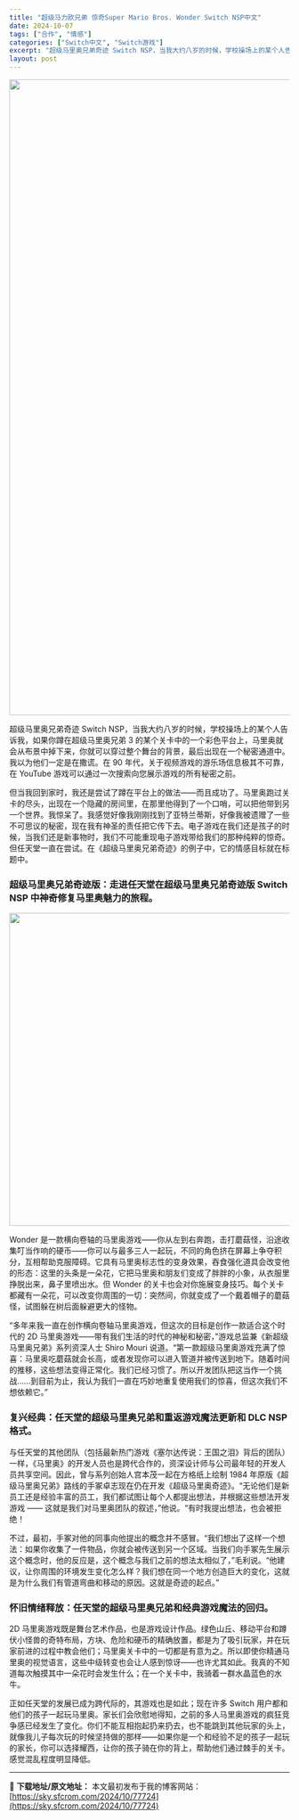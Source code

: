 ```yaml
---
title: "超级马力欧兄弟 惊奇Super Mario Bros. Wonder Switch NSP中文"
date: 2024-10-07
tags: ["合作", "情感"]
categories: ["Switch中文", "Switch游戏"]
excerpt: "超级马里奥兄弟奇迹 Switch NSP，当我大约八岁的时候，学校操场上的某个人告诉我，如果你蹲在超级马里奥兄弟 3 的某个关卡中的一个彩色平台上，马里奥就会从布景中掉下来，你就可以穿过整个舞台的背景，最后出现在一个秘密通道中。我以为他们一定是在撒谎。在 90 年代，关于视频游戏的游乐场信息极其不可&hellip;"
layout: post
---
```


<img class="aligncenter size-full wp-image-77728" src="https://sky.sfcrom.com/wp-content/uploads/2024/10/2024100709020020.webp" alt="" width="700" height="1142" />

超级马里奥兄弟奇迹 Switch NSP，当我大约八岁的时候，学校操场上的某个人告诉我，如果你蹲在超级马里奥兄弟 3 的某个关卡中的一个彩色平台上，马里奥就会从布景中掉下来，你就可以穿过整个舞台的背景，最后出现在一个秘密通道中。我以为他们一定是在撒谎。在 90 年代，关于视频游戏的游乐场信息极其不可靠，在 YouTube 游戏可以通过一次搜索向您展示游戏的所有秘密之前。

<span>但当我回到家时，我还是尝试了蹲在平台上的做法——而且成功了。马里奥跑过关卡的尽头，出现在一个隐藏的房间里，在那里他得到了一个口哨，可以把他带到另一个世界。我惊呆了。我感觉好像我刚刚找到了亚特兰蒂斯，好像我被遗赠了一些不可思议的秘密，现在我有神圣的责任把它传下去。电子游戏在我们还是孩子的时候，当我们还是新事物时，我们不可能重现电子游戏带给我们的那种纯粹的惊奇。但任天堂一直在尝试。在《超级马里奥兄弟奇迹》的例子中，它的情感目标就在标题中。</span>
<h3><span>超级马里奥兄弟奇迹版：走进任天堂在超级马里奥兄弟奇迹版 Switch NSP 中神奇修复马里奥魅力的旅程。</span></h3>
<img class="aligncenter size-full wp-image-77727" src="https://sky.sfcrom.com/wp-content/uploads/2024/10/2024100709014870.webp" alt="" width="1000" height="562" />

<span>Wonder 是一款横向卷轴的马里奥游戏——你从左到右奔跑，击打蘑菇怪，沿途收集叮当作响的硬币——你可以与最多三人一起玩，不同的角色挤在屏幕上争夺积分，互相帮助克服障碍。它具有马里奥标志性的变身效果，吞食强化道具会改变他的形态：这里的头条是一朵花，它把马里奥和朋友们变成了胖胖的小象，从衣服里挣脱出来，鼻子里喷出水。但 Wonder 的关卡也会对你施展变身技巧。每个关卡都藏有一朵花，可以改变你周围的一切：突然间，你就变成了一个戴着帽子的蘑菇怪，试图躲在树后面躲避更大的怪物。</span>

<span>“多年来我一直在创作横向卷轴马里奥游戏，但这次的目标是创作一款适合这个时代的 2D 马里奥游戏——带有我们生活的时代的神秘和秘密，”游戏总监兼《新超级马里奥兄弟》系列资深人士 Shiro Mouri 说道。“第一款超级马里奥游戏充满了惊喜：马里奥吃蘑菇就会长高，或者发现你可以进入管道并被传送到地下。随着时间的推移，这些想法变得正常化。我们已经习惯了。所以开发团队把这当作一个挑战……到目前为止，我认为我们一直在巧妙地重复使用我们的惊喜，但这次我们不想依赖它。”</span>
<h3><span>复兴经典：任天堂的超级马里奥兄弟和重返游戏魔法更新和 DLC NSP 格式。</span></h3>
<span>与任天堂的其他团队（包括最新热门游戏《塞尔达传说：王国之泪》背后的团队）一样，《马里奥》的开发人员也是跨代合作的，资深设计师与公司最年轻的开发人员共享空间。因此，曾与系列创始人宫本茂一起在方格纸上绘制 1984 年原版《超级马里奥兄弟》路线的手冢卓志现在仍在开发《超级马里奥奇迹》。“无论他们是新员工还是经验丰富的员工，我们都试图让每个人都提出想法，并根据这些想法开发游戏 —— 这就是我们对马里奥团队的叙述，”他说。“有时我提出想法，也会被拒绝！</span>

<span>不过，最初，手冢对他的同事向他提出的概念并不感冒。“我们想出了这样一个想法：如果你收集了一件物品，你就会被传送到另一个区域。当我们向手冢先生展示这个概念时，他的反应是，这个概念与我们之前的想法太相似了，”毛利说。“他建议，让你周围的环境发生变化怎么样？我们想在同一个地方创造巨大的变化，这就是为什么我们有管道弯曲和移动的原因。这就是奇迹的起点。”</span>
<h3><span>怀旧情绪释放：任天堂的超级马里奥兄弟和经典游戏魔法的回归。</span></h3>
<span>2D 马里奥游戏既是舞台艺术作品，也是游戏设计作品。绿色山丘、移动平台和蹲伏小怪兽的奇特布局，方块、危险和硬币的精确放置，都是为了吸引玩家，并在玩家前进的过程中教会他们；马里奥关卡中的一切都是有意为之。所以即使你精通马里奥的视觉语言，这些中级转变也会让人感到惊讶——也许尤其如此。我真的不知道每次触摸其中一朵花时会发生什么；在一个关卡中，我骑着一群水晶蓝色的水牛。</span>

正如任天堂的发展已成为跨代际的，其游戏也是如此；现在许多 Switch 用户都和他们的孩子一起玩马里奥。家长们会欣慰地得知，之前的多人马里奥游戏的疯狂竞争感已经发生了变化。你们不能互相抱起扔来扔去，也不能跳到其他玩家的头上，就像我儿子每次玩的时候坚持做的那样——如果你是一个和经验不足的孩子一起玩的家长，你可以选择耀西，让你的孩子骑在你的背上，帮助他们通过棘手的关卡。感觉混乱程度明显降低。

---
📖 **下载地址/原文地址：** 本文最初发布于我的博客网站：[https://sky.sfcrom.com/2024/10/77724](https://sky.sfcrom.com/2024/10/77724)
